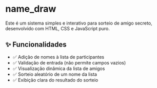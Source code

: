 # name_draw

Este é um sistema simples e interativo para sorteio de amigo secreto, desenvolvido com HTML, CSS e JavaScript puro.

## ✨ Funcionalidades

- ✅ Adição de nomes à lista de participantes
- ✅ Validação de entrada (não permite campos vazios)
- ✅ Visualização dinâmica da lista de amigos
- ✅ Sorteio aleatório de um nome da lista
- ✅ Exibição clara do resultado do sorteio
